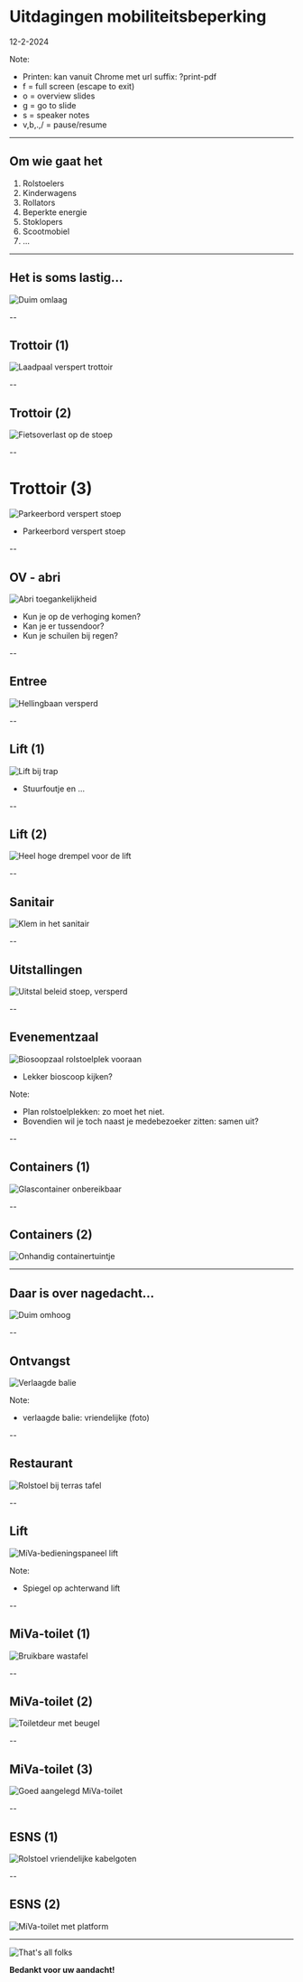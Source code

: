 
<!-- .slide: data-menu-title="Frontpage"; data-background-image="images/Diversity-accessibility.jpg"; data-background-opacity="0.2"; background-size:contain -->
# Uitdagingen mobiliteitsbeperking
12-2-2024

Note:
- Printen: kan vanuit Chrome met url suffix: ?print-pdf
- f = full screen (escape to exit)
- o = overview slides
- g = go to slide
- s = speaker notes
- v,b,.,/ = pause/resume

---

<!-- .slide: data-menu-title="Om swie gaat het"; data-background-image="images/Diversity-accessibility.jpg"; data-background-opacity="0.2"; background-size:cover -->
## Om wie gaat het

 1. Rolstoelers
 2. Kinderwagens
 3. Rollators
 4. Beperkte energie
 5. Stoklopers
 6. Scootmobiel
 7. ...

---

## Het is soms lastig...

![Duim omlaag](images/sad-emoticon-face.jpg)<!-- .element height="30%" width="30%" -->

--

## Trottoir (1)


![Laadpaal verspert trottoir](images/Laadpaal-trottoir.jpeg)<!-- .element height="40%" width="40%" -->

--

## Trottoir (2)

![Fietsoverlast op de stoep](images/Fietsoverlast-1.png)<!-- .element height="60%" width="60%" -->

--

# Trottoir (3)

![Parkeerbord verspert stoep](images/ParkeerbordVersperring.JPG)<!-- .element height="60%" width="60%" -->

-  Parkeerbord verspert stoep

--

## OV - abri

![Abri toegankelijkheid](images/Abri-toegankelijkheid.jpg)<!-- .element height="40%" width="40%" -->

-  Kun je op de verhoging komen?
-  Kan je er tussendoor?
-  Kun je schuilen bij regen?

--

## Entree

![Hellingbaan versperd](images/Helling-ontoegankelijk.jpg)<!-- .element height="50%" width="50%" -->

--

## Lift (1)

![Lift bij trap](images/Lift-trap-gevaarlijk.JPG)<!-- .element height="40%" width="40%" -->

- Stuurfoutje en ...

--

## Lift (2)

![Heel hoge drempel voor de lift](images/Lift_met_drempel.jpeg)<!-- .element height="40%" width="40%" -->

--

## Sanitair

![Klem in het sanitair](images/Toilet-Vapiano.JPG)<!-- .element height="40%" width="40%" -->

--

## Uitstallingen

![Uitstal beleid stoep, versperd](images/Uitstalling-beleid-2.JPG)<!-- .element height="40%" width="40%" -->

--

## Evenementzaal

![Biosoopzaal rolstoelplek vooraan](images/Bioscoopzaal-Forum.jpg)<!-- .element height="40%" width="40%" -->

- Lekker bioscoop kijken?

Note:
- Plan rolstoelplekken: zo moet het niet.
- Bovendien wil je toch naast je medebezoeker zitten: samen uit?

--

<!-- .slide: data-menu-title="Afval" -->
## Containers (1)
![Glascontainer onbereikbaar](images/Alvalcontainer-onbereikbaar.jpg)<!-- .element height="40%" width="40%" -->
<!-- .slide: data-menu-title="Toegankelijkheid plannen (3)" -->

--

## Containers (2)

![Onhandig containertuintje](images/Container-tuintje.jpg)<!-- .element height="40%" width="40%" -->

---

## Daar is over nagedacht...

![Duim omhoog](images/thinking-emoticon-smiley.jpg)<!-- .element height="30%" width="30%" -->

--

## Ontvangst

![Verlaagde balie](images/Onderrijdbare-balie.jpg)<!-- .element height="50%" width="50%" -->

Note:
- verlaagde balie: vriendelijke (foto)

--

## Restaurant

![Rolstoel bij terras tafel](images/Terras.JPG)<!-- .element height="50%" width="50%" -->

--

## Lift


![MiVa-bedieningspaneel lift](images/MiVa-Bedieningspaneel-lift.jpg)<!-- .element height="60%" width="60%" -->

Note:
- Spiegel op achterwand lift

--

## MiVa-toilet (1)

![Bruikbare wastafel](images/Toilet-goede-wastafel.JPG)<!-- .element height="40%" width="40%" -->

--

## MiVa-toilet (2)

![Toiletdeur met beugel](images/Toiletdeur-met-beugel.jpg)<!-- .element height="40%" width="40%" -->

--

## MiVa-toilet (3)

![Goed aangelegd MiVa-toilet](images/Toilet-MiVa.jpg)<!-- .element height=460%" width="40%" -->

--

## ESNS (1)

![Rolstoel vriendelijke kabelgoten](images/ESNS-rijplaten.jpg)<!-- .element height=460%" width="40%" -->

--

## ESNS (2)

![MiVa-toilet met platform](images/ESNS-MiVa-toilet.jpg)<!-- .element height=460%" width="40%" -->

---

![That's all folks](images/Thats_all_Folks.jpg)<!-- .element height="90%" width="90%" -->

**Bedankt voor uw aandacht!**
